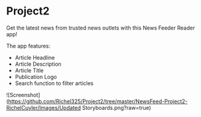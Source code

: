 # Project2

 Get the latest news from trusted news outlets with this News Feeder Reader app!
 
 The app features:
 - Article Headline
 - Article Description
 - Article Title
 - Publication Logo
 - Search function to filter articles
 
 
 ![Screenshot](https://github.com/Richel325/Project2/tree/master/NewsFeed-Project2-RichelCuyler/Images/Updated Storyboards.png?raw=true)
